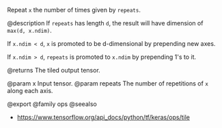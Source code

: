 Repeat `x` the number of times given by `repeats`.

@description
If `repeats` has length `d`, the result will have dimension of
`max(d, x.ndim)`.

If `x.ndim < d`, `x` is promoted to be d-dimensional by prepending
new axes.

If `x.ndim > d`, `repeats` is promoted to `x.ndim` by prepending 1's to it.

@returns
    The tiled output tensor.

@param x Input tensor.
@param repeats The number of repetitions of `x` along each axis.

@export
@family ops
@seealso
+ <https://www.tensorflow.org/api_docs/python/tf/keras/ops/tile>
